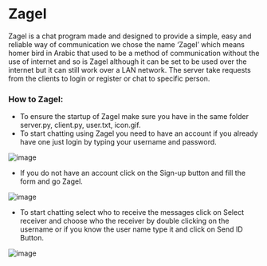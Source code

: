 # Zagel
Zagel is a chat program made and designed to provide a simple, easy and reliable way of communication we chose the name ‘Zagel’ which means homer bird in Arabic that used to be a method of communication without the use of internet and so is Zagel although it can be set to be used over the internet but it can still work over a LAN network. The server take requests from the clients to login or register or chat to specific person.
### How to Zagel: 
- To ensure the startup of Zagel make sure you have in the same folder server.py, client.py, user.txt, icon.gif.
- To start chatting using Zagel you need to have an account if you already have one just login by typing your username and password.

![image](https://user-images.githubusercontent.com/48390004/185783090-a5716597-2c5a-416a-91ad-b0744f210125.png)

- If you do not have an account click on the Sign-up button and fill the form and go Zagel.

![image](https://user-images.githubusercontent.com/48390004/185783117-af5cf6ab-e3c1-4207-96fb-2e0c1379936b.png)

- To start chatting select who to receive the messages click on Select receiver and choose who the receiver by double clicking on the username or if you know the user name type it and click on Send ID Button.

![image](https://user-images.githubusercontent.com/48390004/185783129-e5f43015-217b-4d68-940c-5fd695d5c57b.png)
